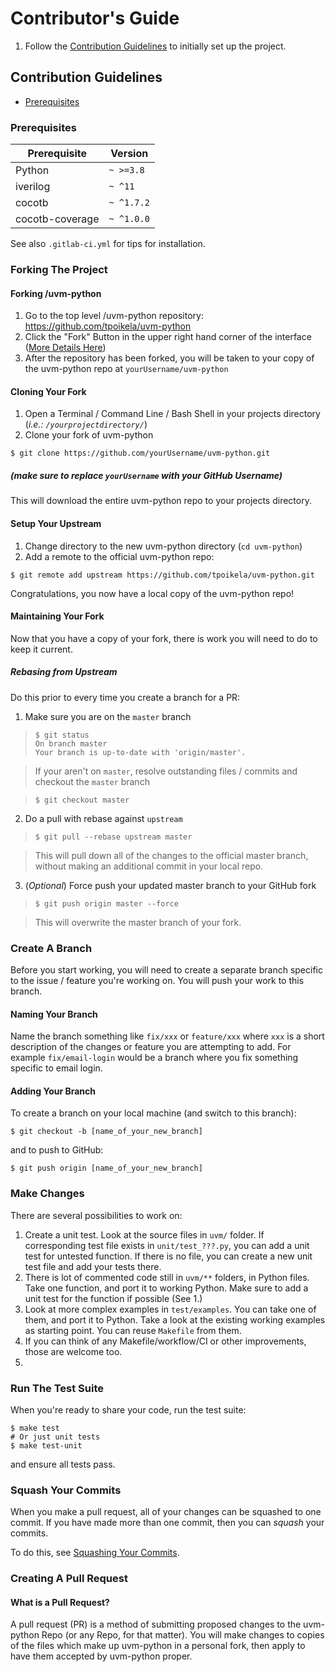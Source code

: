 # Contributor's Guide

1. Follow the [Contribution Guidelines](#contribution-guidelines) to initially set up the project.

## Contribution Guidelines

- [Prerequisites](#prerequisites)

### Prerequisites

| Prerequisite                                | Version    |
| ------------------------------------------- | -------    |
| Python                                      | `~ >=3.8`     |
| iverilog                                    | `~ ^11`    |
| cocotb                                      | `~ ^1.7.2`   |
| cocotb-coverage                             | `~ ^1.0.0` |

See also `.gitlab-ci.yml` for tips for installation.

### Forking The Project

#### Forking /uvm-python

1. Go to the top level /uvm-python repository: <https://github.com/tpoikela/uvm-python>
2. Click the "Fork" Button in the upper right hand corner of the interface ([More Details Here](https://help.github.com/articles/fork-a-repo/))
3. After the repository has been forked, you will be taken to your copy of the
uvm-python repo at `yourUsername/uvm-python`

#### Cloning Your Fork

1. Open a Terminal / Command Line / Bash Shell in your projects directory (_i.e.: `/yourprojectdirectory/`_)
2. Clone your fork of uvm-python

```shell
$ git clone https://github.com/yourUsername/uvm-python.git
```

##### (make sure to replace `yourUsername` with your GitHub Username)

This will download the entire uvm-python repo to your projects directory.

#### Setup Your Upstream

1. Change directory to the new uvm-python directory (`cd uvm-python`)
2. Add a remote to the official uvm-python repo:

```shell
$ git remote add upstream https://github.com/tpoikela/uvm-python.git
```

Congratulations, you now have a local copy of the uvm-python repo!

#### Maintaining Your Fork

Now that you have a copy of your fork, there is work you will need to do to keep it current.

##### **Rebasing from Upstream**

Do this prior to every time you create a branch for a PR:

1. Make sure you are on the `master` branch

  > ```shell
  > $ git status
  > On branch master
  > Your branch is up-to-date with 'origin/master'.
  > ```

  > If your aren't on `master`, resolve outstanding files / commits and checkout the `master` branch

  > ```shell
  > $ git checkout master
  > ```

2. Do a pull with rebase against `upstream`

  > ```shell
  > $ git pull --rebase upstream master
  > ```

  > This will pull down all of the changes to the official master branch, without making an additional commit in your local repo.

3. (_Optional_) Force push your updated master branch to your GitHub fork

  > ```shell
  > $ git push origin master --force
  > ```

  > This will overwrite the master branch of your fork.

### Create A Branch

Before you start working, you will need to create a separate branch specific to the issue / feature you're working on. You will push your work to this branch.

#### Naming Your Branch

Name the branch something like `fix/xxx` or `feature/xxx` where `xxx` is a short description of the changes or feature you are attempting to add. For example `fix/email-login` would be a branch where you fix something specific to email login.

#### Adding Your Branch

To create a branch on your local machine (and switch to this branch):

```shell
$ git checkout -b [name_of_your_new_branch]
```

and to push to GitHub:

```shell
$ git push origin [name_of_your_new_branch]
```

### Make Changes

There are several possibilities to work on:

  1. Create a unit test. Look at the source files in `uvm/` folder. If
     corresponding test file exists in `unit/test_???.py`, you can add a unit test
     for untested function. If there is no file, you can create a new unit test 
     file and add your tests there. 
  2. There is lot of commented code still in `uvm/**` folders, in Python files.
     Take one function, and port it to working Python. Make sure to add a unit 
     test for the function if possible (See 1.)
  3. Look at more complex examples in `test/examples`. You can take one of them,
     and port it to Python. Take a look at the existing working examples as
     starting point. You can reuse `Makefile` from them.
  4. If you can think of any Makefile/workflow/CI or other improvements, those
     are welcome too.
  5. 

### Run The Test Suite

When you're ready to share your code, run the test suite:

```shell
$ make test
# Or just unit tests
$ make test-unit
```

and ensure all tests pass.

### Squash Your Commits

When you make a pull request, all of your changes can be squashed to one commit.
If you have made more than one commit, then you can _squash_ your commits.

To do this, see [Squashing Your Commits](http://forum.freecodecamp.com/t/how-to-squash-multiple-commits-into-one-with-git/13231).

### Creating A Pull Request

#### What is a Pull Request?

A pull request (PR) is a method of submitting proposed changes to the uvm-python
Repo (or any Repo, for that matter). You will make changes to copies of the
files which make up uvm-python in a personal fork, then apply to have them
accepted by uvm-python proper.

